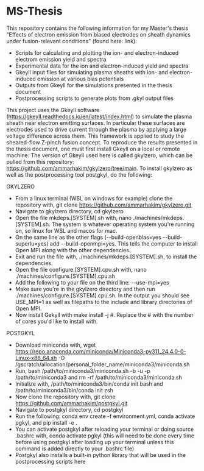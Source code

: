 # MS-Thesis

This repository contains the following information for my Master's thesis "Effects of electron emission from biased electrodes on sheath dynamics under fusion-relevant conditions" (found here: link):

- Scripts for calculating and plotting the ion- and electron-induced electrom emission yield and spectra
- Experimental data for the ion and electron-induced yield and spectra
- Gkeyll input files for simulating plasma sheaths with ion- and electron-induced emission at various bias potentials
- Outputs from Gkeyll for the simulations presented in the thesis document
- Postprocessing scripts to generate plots from .gkyl output files

This project uses the Gkeyll software (https://gkeyll.readthedocs.io/en/latest/index.html) to simulate the plasma sheath near electron emitting surfaces. In particular these surfaces are electrodes used to drive current through the plasma by applying a large voltage difference across them. This framework is applied to study the sheared-flow Z-pinch fusion concept. To reproduce the results presented in the thesis document, one must first install Gkeyll on a local or remote machine. The version of Gkeyll used here is called gkylzero, which can be pulled from this repository: https://github.com/ammarhakim/gkylzero/tree/main. To install gkylzero as well as the postprocessing tool postgkyl, do the following:

GKYLZERO
- From a linux terminal (WSL on windows for example) clone the repository with, git clone https://github.com/ammarhakim/gkylzero.git
- Navigate to gkylzero directory, cd gkylzero
- Open the file mkdeps.[SYSTEM].sh with, nano ./machines/mkdeps.[SYSTEM].sh. The system is whatever operating system you're running on, so linux for WSL and macos for mac.
- On the same line as the other flags (--build-openblas=yes --build-superlu=yes) add --build-openmpi=yes. This tells the computer to install Open MPI along with the other dependencies.
- Exit and run the file with, ./machines/mkdeps.[SYSTEM].sh, to install the dependencies.
- Open the file configure.[SYSTEM].cpu.sh with, nano ./machines/configure.[SYSTEM].cpu.sh
- Add the following to your file on the third line: --use-mpi=yes
- Make sure you're in the gkylzero directory and then run ./machines/configure.[SYSTEM].cpu.sh. In the output you should see USE_MPI=1 as well as filepaths to the include and library directories of Open MPI.
- Now install Gekyll with make install -j #. Replace the # with the number of cores you'd like to install with.

POSTGKYL
- Download miniconda with, wget https://repo.anaconda.com/miniconda/Miniconda3-py311_24.4.0-0-Linux-x86_64.sh -O /gscratch/allocation/personal_folder_name/miniconda3/miniconda.sh
- Run, bash /path/to/miniconda3/miniconda.sh -b -u -p /path/to/miniconda3 and rm -rf /path/to/miniconda3/miniconda.sh
- Initialize with, /path/to/miniconda3/bin/conda init bash and /path/to/miniconda3/bin/conda init zsh
- Now clone the repository with, git clone https://github.com/ammarhakim/postgkyl.git
- Navigate to postgkyl directory, cd postgkyl
- Run the following: conda env create -f environment.yml, conda activate pgkyl, and pip install -e .
- You can activate postgkyl after reloading your terminal or doing source .bashrc with, conda activate pgkyl (this will need to be done every time before using postgkyl after loading up your terminal unless this command is added directly to your .bashrc file)
- Postgkyl also installs a built-in python library that will be used in the postprocessing scripts here
